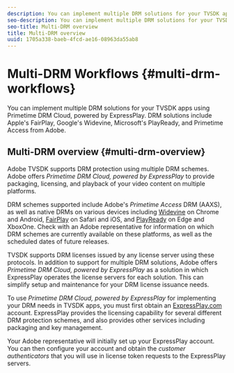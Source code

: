 ```yaml
---
description: You can implement multiple DRM solutions for your TVSDK apps using Primetime DRM Cloud, powered by ExpressPlay. DRM solutions include Apple's FairPlay, Google's Widevine, Microsoft's PlayReady, and Primetime Access from Adobe.
seo-description: You can implement multiple DRM solutions for your TVSDK apps using Primetime DRM Cloud, powered by ExpressPlay. DRM solutions include Apple's FairPlay, Google's Widevine, Microsoft's PlayReady, and Primetime Access from Adobe.
seo-title: Multi-DRM overview
title: Multi-DRM overview
uuid: 1705a338-baeb-4fcd-ae16-08963da55ab8
---
```


# Multi-DRM Workflows {#multi-drm-workflows}

You can implement multiple DRM solutions for your TVSDK apps using Primetime DRM Cloud, powered by ExpressPlay. DRM solutions include Apple's FairPlay, Google's Widevine, Microsoft's PlayReady, and Primetime Access from Adobe.

## Multi-DRM overview {#multi-drm-overview}

Adobe TVSDK supports DRM protection using multiple DRM schemes. Adobe offers *Primetime DRM Cloud, powered by ExpressPlay* to provide packaging, licensing, and playback of your video content on multiple platforms.

DRM schemes supported include Adobe's *Primetime Access* DRM (AAXS), as well as native DRMs on various devices including [Widevine](https://www.widevine.com) on Chrome and Android, [FairPlay](https://developer.apple.com/streaming/fps/) on Safari and iOS, and [PlayReady](https://www.microsoft.com/playready/) on Edge and XboxOne. Check with an Adobe representative for information on which DRM schemes are currently available on these platforms, as well as the scheduled dates of future releases.

TVSDK supports DRM licenses issued by any license server using these protocols. In addition to support for multiple DRM solutions, Adobe offers *Primetime DRM Cloud, powered by ExpressPlay* as a solution in which ExpressPlay operates the license servers for each solution. This can simplify setup and maintenance for your DRM license issuance needs.

To use *Primetime DRM Cloud, powered by ExpressPlay* for implementing your DRM needs in TVSDK apps, you must first obtain an [ExpressPlay.com](https://www.expressplay.com) account. ExpressPlay provides the licensing capability for several different DRM protection schemes, and also provides other services including packaging and key management.

Your Adobe representative will initially set up your ExpressPlay account. You can then configure your account and obtain the *customer authenticators* that you will use in license token requests to the ExpressPlay servers.